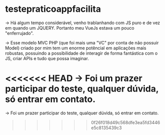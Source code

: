# testepraticoappfacilita

-> Há algum tempo considerável, venho trablanhando com JS puro e de vez em quando um JQUERY. Portanto meu VueJs estava um pouco "enferrujado".

-> Esse modelo MVC PHP (que foi mais uma "VC" por conta de não possuir Model) criado por mim tem um enorme potêncial em aplicações mais robustas, possuindo a possibilidade de interagir de forma fantástica com o JS, criar APIs e tudo que possa imaginar.

<<<<<<< HEAD
-> Foi um prazer participar do teste, qualquer dúvida, só entrar em contato.
=======
-> Foi um prazer participar do teste, qualquer dúvida, só entrar em contato.
>>>>>>> 0f26f018d49c568dfe3ea5fd3446e5c8135439c3
